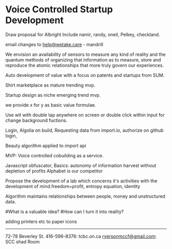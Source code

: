 # Voice Controlled Startup Development

Draw proposal for Albright
Include namir, randy, oneil, Pelkey, checkland. 

email changes to help@wetake.care - mandrill

We envision an availability of sensors to measure any kind of reality and the quantum methods of organizing that information as to measure, store and reproduce the atomic relationships that more truly govern our experiences.

Auto development of value with a focus on patents and startups from SUM.

Shirt marketplace as mature trending mvp. 

Startup design as niche emerging trend mvp. 

we provide x for y as basic value formulae.

Use wit with double tap anywhere on screen or double click within input for change background fuctions.

Login, Algolia on build, Requesting data from import.io, authorize on github login,  
 
Beauty algorithm applied to import api

MVP: Voice controlled cobuilding as a service.

Javascript obfuscator,
Basics: autonomy of information harvest without depletion of profits
Alphabet is our competitor

Propose the development of a lab which concerns it's activities with the development of mind.freedom=profit, entropy equation, identity 

Algorithm maintains relationships between people, money and unstructured data.

#What is a valuable idea?
#How can I turn it into reality? 

adding printers etc to paper icons

------ 
72-78 Beverley St. 416-596-8376: tcbc.on.ca
ryersonmccf@gmail.com: SCC shad Room
